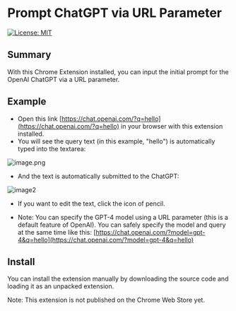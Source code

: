# Prompt ChatGPT via URL Parameter

[![License: MIT](https://img.shields.io/badge/License-MIT-yellow.svg)](https://opensource.org/licenses/MIT)

## Summary

With this Chrome Extension installed, you can input the initial prompt for the OpenAI ChatGPT via a URL parameter.

## Example

- Open this link [https://chat.openai.com/?q=hello](https://chat.openai.com/?q=hello) in your browser with this extension installed.
- You will see the query text (in this example, "hello") is automatically typed into the textarea:

![image.png](https://github.com/hmirin/prompt-chatgpt-via-url-parameter/assets/1284876/9687a085-62c7-4a43-9263-960f9911d831)

- And the text is automatically submitted to the ChatGPT:

![image2](https://github.com/hmirin/prompt-chatgpt-via-url-parameter/assets/1284876/c0776242-9a76-4301-85a8-a455b91445a9)

- If you want to edit the text, click the icon of pencil.

- Note: You can specify the GPT-4 model using a URL parameter (this is a default feature of OpenAI). You can safely specify the model and query at the same time like this: [https://chat.openai.com/?model=gpt-4&q=hello](https://chat.openai.com/?model=gpt-4&q=hello)

## Install

You can install the extension manually by downloading the source code and loading it as an unpacked extension.

Note: This extension is not published on the Chrome Web Store yet.
